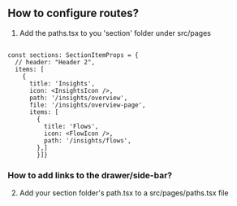 
## 
## How to configure routes?

1. Add the paths.tsx to you 'section' folder under src/pages

```

const sections: SectionItemProps = {
  // header: "Header 2",
  items: [
    {
      title: 'Insights',
      icon: <InsightsIcon />,
      path: '/insights/overview',
      file: '/insights/overview-page',
      items: [
        {
          title: 'Flows',
          icon: <FlowIcon />,
          path: '/insights/flows',
        },]
        }]}

```


### How to add links to the drawer/side-bar?

2. Add your section folder's path.tsx to a src/pages/paths.tsx file



```

```
